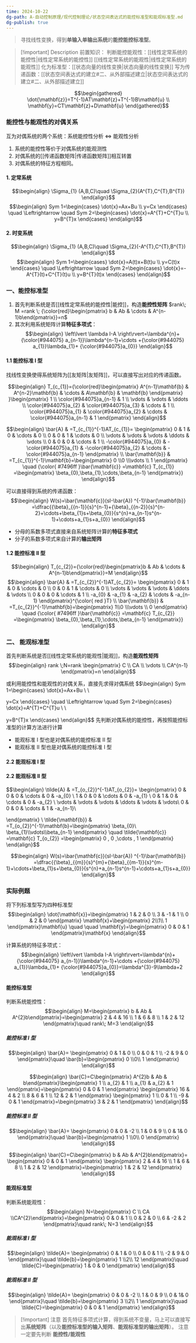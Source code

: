 ```yaml
---
time: 2024-10-22
dg-path: A-自动控制原理/现代控制理论/状态空间表达式的能控标准型和能观标准型.md
dg-publish: true
---
```


> 寻找线性变换，得到**单输入单输出系统**的**能控能控标准型**。

> [!important] Description 
> 前置知识：
> 判断能控能观性：[[线性定常系统的能控性\|线性定常系统的能控性]]  [[线性定常系统的能观性\|线性定常系统的能观性]]
> 化为标准型：[[状态向量的线性变换\|状态向量的线性变换]]
> 写为传递函数：[[状态空间表达式的建立#二、从外部描述建立\|状态空间表达式的建立#二、从外部描述建立]]

$$\begin{gathered}
\dot{\mathbf{z}}=T^{-1}AT\mathbf{z}+T^{-1}B\mathbf{u}  \\
\mathbf{y}=CT\mathbf{z}+D\mathbf{u}
\end{gathered}$$

### 能控性与能观性的对偶关系
互为对偶系统的两个系统：系统能控性分析 $\Leftrightarrow$ 能观性分析
1. 系统的能控性等价于对偶系统的能观测性
2. 对偶系统的[[传递函数矩阵\|传递函数矩阵]]相互转置
3. 对偶系统的特征方程相同。
#### 1. 定常系统
$$\begin{align}
\Sigma_{1} (A,B,C)\quad  \Sigma_{2}(A^{T},C^{T},B^{T})
\end{align}$$
$$\begin{align}
Sym 1=\begin{cases}
\dot{x}=Ax+Bu \\
y=Cx
\end{cases}  \quad \Leftrightarrow \quad Sym 2=\begin{cases}
\dot{x}=A^{T}+C^{T}u \\
y=B^{T}x
\end{cases}
\end{align}$$
#### 2. 时变系统
$$\begin{align}
\Sigma_{1} (A,B,C)\quad  \Sigma_{2}(-A^{T},C^{T},B^{T})
\end{align}$$
$$\begin{align}
Sym 1=\begin{cases}
\dot{x}=A(t)x+B(t)u \\
y=C(t)x
\end{cases}  \quad \Leftrightarrow \quad Sym 2=\begin{cases}
\dot{x}=-A^{T}(t)+C^{T}(t)u \\
y=B^{T}(t)x
\end{cases}
\end{align}$$

### 一、能控标准型
1. 首先判断系统是否[[线性定常系统的能控性\|能控]]，构造**能控性矩阵** $rank\; M =rank \; {\color{red}\begin{pmatrix} b & Ab & \cdots & A^{n-1}b\end{pmatrix}}=n$
2. 其次利用系统矩阵计算**特征多项式**：
$$\begin{align}
\left\lvert  \lambda I-A \right\rvert=\lambda^{n}+{\color{#944075} a_{n-1}}\lambda^{n-1}+\cdots +{\color{#944075} a_{1}}\lambda_{1}+ {\color{#944075}a_{0}}
\end{align}$$
#### 1.1  能控标准 I 型
找线性变换使得系统矩阵为[[友矩阵\|友矩阵]]，可以直接写出对应的传递函数。


$$\begin{align}
T_{c_{1}}={\color{red}\begin{pmatrix}
A^{n-1}\mathbf{b} & A^{n-2}\mathbf{b} & \cdots & A\mathbf{b} & \mathbf{b}
\end{pmatrix} }\begin{pmatrix}
1 \\
 \color{#944075}a_{n-1} & 1 \\
\vdots & \vdots & \ddots \\
\color{#944075}a_{2} & \color{#944075}a_{3} & \cdots & 1 \\
\color{#944075}a_{1} & \color{#944075}a_{2} & \cdots & \color{#944075}a_{n-1} & 1
\end{pmatrix}
\end{align}$$

$$\begin{align}
\bar{A} & =T_{c_{1}}^{-1}AT_{c_{1}}= \begin{pmatrix}
0 & 1 & 0 & \cdots & 0 \\
0 & 0 & 1 & \cdots & 0 \\
\vdots & \vdots & \vdots & \ddots & \vdots \\
0 & 0 & 0 & \cdots & 1 \\
-\color{#944075}a_{0} & -\color{#944075}a_{1} & -\color{#944075}a_{2} & \cdots & -\color{#944075}a_{n-1}
\end{pmatrix} \\
\bar{\mathbf{b}} & =T_{c_{1}}^{-1}\mathbf{b}=\begin{pmatrix}
0 \\0 \\\vdots  \\ 1 
\end{pmatrix} \quad  {\color{ #7496ff }\bar{\mathbf{c}} =\mathbf{c} T_{c_{1}} =\begin{pmatrix}
\beta_{0},\beta_{1},\cdots,\beta_{n-1}
\end{pmatrix}}
\end{align}$$

可以直接得到系统的传递函数：
$$\begin{align}
W(s)=\bar{\mathbf{c}}(sI-\bar{A}) ^{-1}\bar{\mathbf{b}} =\dfrac{{\beta}_{{n-1}}{s}^{n-1}+{\beta}_{{n-2}}{s}^{n-2}+\cdots+\beta_{1}s+\beta_{0}}{s^{n}+a_{n-1}s^{n-1}+\cdots+a_{1}s+a_{0}}
\end{align}$$
- 分母的系数多项式直接来自系统矩阵计算的**特征多项式**
- 分子的系数多项式来自计算的**输出矩阵**

#### 1.2 能控标准 II 型
$$\begin{align}
T_{c_{2}}={\color{red}\begin{pmatrix}b & Ab & \cdots & A^{n-1}b\end{pmatrix}}=M
\end{align}$$
$$\begin{align}
\bar{A} & =T_{c_{2}}^{-1}AT_{c_{2}}= \begin{pmatrix}
0 & 1 & 0 & \cdots & 0 \\
0 & 0 & 1 & \cdots & 0 \\
\vdots & \vdots & \vdots & \ddots & \vdots \\
0 & 0 & 0 & \cdots & 1 \\
-a_{0} & -a_{1} & -a_{2} & \cdots & -a_{n-1}
\end{pmatrix}^{\color{ red }T} \\
\bar{\mathbf{b}} & =T_{c_{2}}^{-1}\mathbf{b}=\begin{pmatrix}
1\\0 \\\vdots  \\ 0 
\end{pmatrix} \quad  {\color{ #7496ff }\bar{\mathbf{c}} =\mathbf{c} T_{c_{2}} =\begin{pmatrix}
\beta_{0},\beta_{1},\cdots,\beta_{n-1}
\end{pmatrix}}
\end{align}$$
 
### 二、 能观标准型
首先判断系统是否[[线性定常系统的能观性\|能观]]，构造**能观性矩阵**
$$\begin{align}
rank \;N=rank  \begin{pmatrix}
C \\
CA \\
\vdots \\
CA^{n-1}
\end{pmatrix}=n
\end{align}$$

或利用能控性和能观性的对偶关系，直接先求得对偶系统
$$\begin{align}
Sym 1=\begin{cases}
\dot{x}=Ax+Bu \\ \\

y=Cx
\end{cases}  \quad \Leftrightarrow \quad Sym 2=\begin{cases}
\dot{x}=A^{T}+C^{T}u \\ \\

y=B^{T}x
\end{cases}
\end{align}$$
先判断对偶系统的能控性，再按照能控标准型的计算方法进行计算
- 能观标准 I 型也是对偶系统的能控标准 II 型
- 能观标准 II 型也是对偶系统的能控标准 I 型

#### 2.2 能观标准 I 型


#### 2.2 能观标准 II 型
$$\begin{align}
\tilde{A} & =T_{o_{2}}^{-1}AT_{o_{2}}= \begin{pmatrix}
0 & 0 & 0 & \cdots & 0  & -a_{0}  \\
1 & 0 & 0 & \cdots & 0  & -a_{1}  \\
0 & 1 & 0 & \cdots & 0  & -a_{2}  \\
\vdots & \vdots & \vdots & \ddots & \vdots  & \vdots\\
0 & 0 & 0 & \cdots & 1  &  -a_{n-1}\\

\end{pmatrix} \\
\tilde{\mathbf{b}} & =T_{o_{2}}^{-1}\mathbf{b}=\begin{pmatrix}
\beta_{0}\\ \beta_{1}\\\vdots\\\beta_{n-1}
\end{pmatrix} \quad \tilde{\mathbf{c}} =\mathbf{c} T_{o_{2}} =\begin{pmatrix}
0 , 0 ,\cdots   , 1 
\end{pmatrix}
\end{align}$$


$$\begin{align}
W(s)=\bar{\mathbf{c}}(sI-\bar{A}) ^{-1}\bar{\mathbf{b}} =\dfrac{{\beta}_{{m}}{s}^{m}+{\beta}_{{m-1}}{s}^{m-1}+\cdots+\beta_{1}s+\beta_{0}}{s^{n}+a_{n-1}s^{n-1}+\cdots+a_{1}s+a_{0}}
\end{align}$$


### 实际例题

将下列标准型写为四种标准型
$$\begin{align}
\dot{\mathbf{x}}=\begin{pmatrix}
1 & 2 & 0 \\
3 & -1 & 1 \\
0 & 2 & 0
\end{pmatrix} \mathbf{x}+\begin{pmatrix}
2\\1\\ 1
\end{pmatrix}\mathbf{u} \quad \quad \mathbf{y}=\begin{pmatrix}
0 & 0 & 1
\end{pmatrix}\mathbf{x}
\end{align}$$

计算系统的特征多项式：
$$\begin{align}
\left\lvert  \lambda I-A \right\rvert=\lambda^{n}+{\color{#944075} a_{n-1}}\lambda^{n-1}+\cdots +{\color{#944075} a_{1}}\lambda_{1}+ {\color{#944075}a_{0}}=\lambda^{3}-9\lambda+2
\end{align}$$
#### 能控标准型
判断系统能控性：
$$\begin{align}
M=\begin{pmatrix} b & Ab  & A^{2}b\end{pmatrix}=\begin{pmatrix}
2 & 4 & 16 \\
1 & 6 & 8 \\
1 & 2  & 12
\end{pmatrix}\quad  rank\; M=3
\end{align}$$

##### 能控标准 I 型
$$\begin{align}
\bar{A}= \begin{pmatrix}
0 & 1 & 0 \\
0 & 0 &  1 \\
-2 & 9 & 0
\end{pmatrix}\quad \bar{b}=\begin{pmatrix}
0 \\0\\ 1
\end{pmatrix}
\end{align}$$

$$\begin{align}
\bar{C}=C\begin{pmatrix} A^{2}b  & Ab  & b\end{pmatrix}\begin{pmatrix}
1 \\
a_{2} & 1 \\
 a_{1} & a_{2} & 1
\end{pmatrix}=\begin{pmatrix}
0 & 0 & 1
\end{pmatrix} \begin{pmatrix}
 16  & 4 & 2 \\
8 & 6 & 1  \\
12 & 2  & 1
\end{pmatrix} \begin{pmatrix}
1 \\
0 & 1 \\
-9 & 0 & 1
\end{pmatrix}=\begin{pmatrix}
3 & 2 & 1
\end{pmatrix}
\end{align}$$

##### 能控标准 II 型
$$\begin{align}
\bar{A}= \begin{pmatrix}
0 & 0 & -2 \\
1 & 0 &  9 \\
0 & 1& 0
\end{pmatrix}\quad \bar{b}=\begin{pmatrix}
1 \\0\\ 0
\end{pmatrix}
\end{align}$$

$$\begin{align}
\bar{C}=C\begin{pmatrix} b & Ab  & A^{2}b\end{pmatrix}= \begin{pmatrix}
0 & 0 & 1
\end{pmatrix} \begin{pmatrix}
2 & 4 & 16 \\
1 & 6 & 8 \\
1 & 2  & 12
\end{pmatrix}=\begin{pmatrix}
1 & 2 & 12
\end{pmatrix}
\end{align}$$


#### 能观标准型
判断系统能观性：
$$\begin{align}
N=\begin{pmatrix} C \\ CA \\CA^{2}\end{pmatrix}=\begin{pmatrix}
0 & 0 & 1 \\
0 & 2 & 0 \\
6 & -2 & 2
\end{pmatrix}\quad  rank\; N=3
\end{align}$$

##### 能观标准 I 型
$$\begin{align}
\tilde{A}= \begin{pmatrix}
0 & 1 & 0 \\
0 & 0 &  1 \\
-2 & 9 & 0
\end{pmatrix}\quad \tilde{b}=\begin{pmatrix}
1 \\2\\ 12
\end{pmatrix}\quad \tilde{C}=\begin{pmatrix}
1 & 0 & 0
\end{pmatrix}
\end{align}$$
##### 能观标准 II 型
$$\begin{align}
\tilde{A}= \begin{pmatrix}
0 & 0 & -2 \\
1 & 0 &  9 \\
0 & 1& 0
\end{pmatrix}\quad \tilde{b}=\begin{pmatrix}
3 \\2\\ 1
\end{pmatrix}\quad \tilde{C}=\begin{pmatrix}
0 & 0 & 1
\end{pmatrix}
\end{align}$$


> [!important] 注意
> 首先特征多项式计算，得到系统不变量，马上可以直接写出**系统矩阵**（以及**能控标准型的输入矩阵**、**能观标准型的输出矩阵**）。
> 注意一定要先判断 **能控性/能观性**

